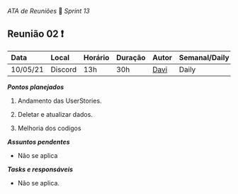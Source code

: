  *ATA de Reuniões* 📝 *Sprint 13* 

## Reunião 02 ❗

| Data  | Local | Horário | Duração  | Autor | Semanal/Daily | Participantes |
| :- | :- | :- | :- | :- | :- | :- |
| 10/05/21 | Discord |13h | 30h | [Davi](https://github.com/DaviMatheus)| Daily | Todos |

***Pontos planejados***  

1. Andamento das UserStories.

2. Deletar e atualizar dados.

3. Melhoria dos codigos

***Assuntos pendentes***
- Não se aplica

***Tasks e responsáveis***
- Não se aplica.